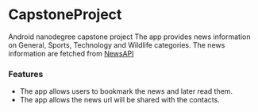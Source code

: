 # CapstoneProject
Android nanodegree capstone project
The app provides news information on  General, Sports, Technology and Wildlife categories.
The news information are fetched from [NewsAPI](https://newsapi.org)

### Features

* The app allows users to bookmark the news and later read them.
* The app allows the news url will be shared with the contacts.
